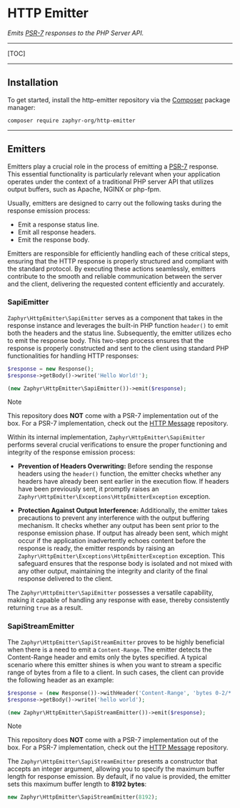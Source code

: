 # HTTP Emitter

_Emits [PSR-7](https://www.php-fig.org/psr/psr-7) responses to the PHP Server API._

---

[TOC]

---

## Installation

To get started, install the http-emitter repository via the [Composer](https://getcomposer.org/) package manager:

```console
composer require zaphyr-org/http-emitter
```

---

## Emitters

Emitters play a crucial role in the process of emitting a [PSR-7](https://www.php-fig.org/psr/psr-7) response.
This essential functionality is particularly relevant when your application operates under the context of a traditional
PHP server API that utilizes output buffers, such as Apache, NGINX or php-fpm.

Usually, emitters are designed to carry out the following tasks during the response emission process:

- Emit a response status line.
- Emit all response headers.
- Emit the response body.

Emitters are responsible for efficiently handling each of these critical steps, ensuring that the HTTP response is
properly structured and compliant with the standard protocol. By executing these actions seamlessly, emitters contribute
to the smooth and reliable communication between the server and the client, delivering the requested content efficiently
and accurately.

### SapiEmitter

`Zaphyr\HttpEmitter\SapiEmitter` serves as a component that takes in the response instance and leverages the built-in
PHP function `header()` to emit both the headers and the status line. Subsequently, the emitter utilizes echo to emit
the response body. This two-step process ensures that the response is properly constructed and sent to the client using
standard PHP functionalities for handling HTTP responses:

```php
$response = new Response();
$response->getBody()->write('Hello World!');

(new Zaphyr\HttpEmitter\SapiEmitter())->emit($response);
```

> [!NOTE]
>This repository does **NOT** come with a PSR-7 implementation out of the box. For a PSR-7 implementation, check out the
[HTTP Message](/docs/repositories/latest/http-message) repository.

Within its internal implementation, `Zaphyr\HttpEmitter\SapiEmitter` performs several crucial verifications to ensure
the proper functioning and integrity of the response emission process:

- **Prevention of Headers Overwriting:** Before sending the response headers using the `header()` function, the emitter
  checks whether any headers have already been sent earlier in the execution flow. If headers have been previously sent,
  it promptly raises an `Zaphyr\HttpEmitter\Exceptions\HttpEmitterException` exception.

- **Protection Against Output Interference:** Additionally, the emitter takes precautions to prevent any interference
  with the output buffering mechanism. It checks whether any output has been sent prior to the response emission phase.
  If output has already been sent, which might occur if the application inadvertently echoes content before the response
  is ready, the emitter responds by raising an `Zaphyr\HttpEmitter\Exceptions\HttpEmitterException` exception.
  This safeguard ensures that the response body is isolated and not mixed with any other output, maintaining the integrity
  and clarity of the final response delivered to the client.

The `Zaphyr\HttpEmitter\SapiEmitter` possesses a versatile capability, making it capable of handling any response with
ease, thereby consistently returning `true` as a result.

### SapiStreamEmitter

The `Zaphyr\HttpEmitter\SapiStreamEmitter` proves to be highly beneficial when there is a need to emit a `Content-Range`.
The emitter detects the Content-Range header and emits only the bytes specified. A typical scenario where this emitter
shines is when you want to stream a specific range of bytes from a file to a client. In such cases, the client can
provide the following header as an example:

```php
$response = (new Response())->withHeader('Content-Range', 'bytes 0-2/*');
$response->getBody()->write('hello world');

(new Zaphyr\HttpEmitter\SapiStreamEmitter())->emit($response);
```

> [!NOTE]
>This repository does **NOT** come with a PSR-7 implementation out of the box. For a PSR-7 implementation, check out the
[HTTP Message](/docs/repositories/latest/http-message) repository.

The `Zaphyr\HttpEmitter\SapiStreamEmitter` presents a constructor that accepts an integer argument, allowing you to
specify the maximum buffer length for response emission. By default, if no value is provided, the emitter sets this
maximum buffer length to **8192 bytes**:

```php
new Zaphyr\HttpEmitter\SapiStreamEmitter(8192);
```
